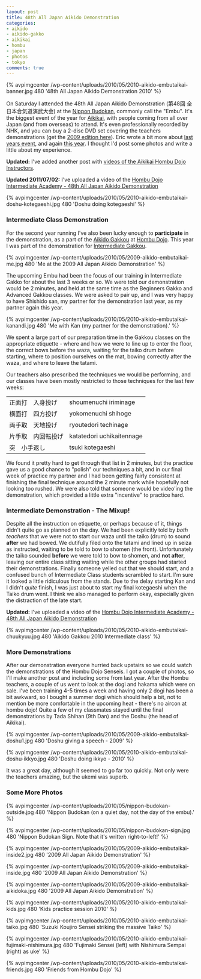 ```yaml
---
layout: post
title: 48th All Japan Aikido Demonstration
categories:
- aikido
- aikido-gakko
- aikikai
- hombu
- japan
- photos
- tokyo
comments: true
---
```

{% avpimgcenter /wp-content/uploads/2010/05/2010-aikido-embutaikai-banner.jpg 480 '48th All Japan Aikido Demonstration 2010' %}

On Saturday I attended the 48th All Japan Aikido Demonstration (第48回 全日本合気道演武大会) at the <a href="http://en.wikipedia.org/wiki/Nippon_Budokan">Nippon Budokan</a>, commonly call the "Embu". It's the biggest event of the year for <a href="http://www.aikikai.or.jp/index.html">Aikikai</a>, with people coming from all over Japan (and from overseas) to attend. It's even professionally recorded by NHK, and you can buy a 2-disc DVD set covering the teachers demonstrations (get the <a href="http://www.aikikai.or.jp/jpn/publication/video/enbu/enbu.htm">2009 edition here</a>). Eric wrote a bit more about <a href="http://ericrch.wordpress.com/2009/05/24/the-47th-all-japan-aikido-demonstration/">last years event</a>, and again <a href="http://ericrch.wordpress.com/2010/05/23/48th-all-japan-aikido-demonstration/">this year</a>. I thought I'd post some photos and write a little about my experience.

__Updated:__ I've added another post with [videos of the Aikikai Hombu Dojo Instructors]({{root_url}}/2010/09/26/48th-all-japan-aikido-demonstration-videos/).

__Updated 2011/07/02:__ I've uploaded a video of the <a href="http://www.youtube.com/watch?v=PinoD6s60Mc">Hombu Dojo Intermediate Academy - 48th All Japan Aikido Demonstration</a>

<!-- TODO -->
<a href="http://picasaweb.google.com/avparker/201048thAllJapanAikidoDemonstration"></a>
{% avpimgcenter /wp-content/uploads/2010/05/2010-aikido-embutaikai-doshu-kotegaeshi.jpg 480 'Doshu doing kotegaeshi' %}

<!--more-->

### Intermediate Class Demonstration

For the second year running I've also been lucky enough to <strong>participate</strong> in the demonstration, as a part of the [Aikido Gakkou]({{root_url}}/2010/03/01/aikikai-hombu-dojo-beginners-gakko/) at <a href="http://www.aikikai.or.jp/index.html">Hombu Dojo</a>. This year I was part of the demonstration for [Intermediate Gakkou]({{root_url}}/2010/10/14/aikikai-hombu-dojo-tokyo-intermediate-gakko/).

{% avpimgcenter /wp-content/uploads/2010/05/2009-aikido-embutaikai-me.jpg 480 'Me at the 2009 All Japan Aikido Demonstration' %}

The upcoming Embu had been the focus of our training in Intermediate Gakko for about the last 3 weeks or so. We were told our demonstration would be 2 minutes, and held at the same time as the Beginners Gakko and Advanced Gakkou classes. We were asked to pair up, and I was very happy to have Shishido san, my partner for the demonstration last year, as my partner again this year.

{% avpimgcenter /wp-content/uploads/2010/05/2010-aikido-embutaikai-kanandi.jpg 480 'Me with Kan (my partner for the demonstration).' %}

We spent a large part of our preparation time in the Gakkou classes on the appropriate etiquette - where and how we were to line up to enter the floor, the correct bows before the waza, waiting for the taiko drum before starting, where to position ourselves on the mat, bowing correctly after the waza, and where to leave the tatami.

Our teachers also prescribed the techniques we would be performing, and our classes have been mostly restricted to those techniques for the last few weeks:
<div style="text-align:centre;">
<table>
<tr>
<td>正面打　入身投げ</td><td>shoumenuchi iriminage</td>
</tr><tr>
<td>横面打　四方投げ</td><td>yokomenuchi shihoge</td>
</tr><tr>
<td>両手取　天地投げ</td><td>ryoutedori techinage</td>
</tr><tr>
<td>片手取　内回転投げ</td><td>katatedori uchikaitennage</td>
</tr><tr>
<td>突　小手返し</td><td>tsuki kotegaeshi</td>
</tr>
</table>
</div>


We found it pretty hard to get through that list in 2 minutes, but the practice gave us a good chance to "polish" our techniques a bit, and in our final week of practice my partner and I had been getting fairly consistent at finishing the final technique around the 2 minute mark while hopefully not looking too rushed. We were also told that someone would be video'ing the demonstration, which provided a little extra "incentive" to practice hard.

### Intermediate Demonstration - The Mixup!

Despite all the instruction on etiquette, or perhaps because of it, things didn't quite go as planned on the day. We had been explicitly told by <em>both teachers</em> that we were not to start our waza until the taiko (drum) to sound <strong>after</strong> we had bowed.
We dutifully filed onto the tatami and lined up in seiza as instructed, waiting to be told to bow to shomen (the front). Unfortunately the taiko sounded <strong>before</strong> we were told to bow to shomen, and <strong>not after</strong>, leaving our entire class sitting waiting while the other groups had started their demonstrations. Finally someone yelled out that we should start, and a confused bunch of Intermediate Class students scrambled to start. I'm sure it looked a little ridiculous from the stands. Due to the delay starting Kan and I didn't <em>quite</em> finish, I was just about to start my final kotegaeshi when the Taiko drum went. I think we also managed to perform okay, especially given the distraction of the late start. 

__Updated:__ I've uploaded a video of the <a href="http://www.youtube.com/watch?v=PinoD6s60Mc">Hombu Dojo Intermediate Academy - 48th All Japan Aikido Demonstration</a>
 
{% avpimgcenter /wp-content/uploads/2010/05/2010-aikido-embutaikai-chuukyuu.jpg 480 'Aikido Gakkou 2010 Intermediate class' %}

### More Demonstrations

After our demonstration everyone hurried back upstairs so we could watch the demonstrations of the Hombu Dojo Senseis. I got a couple of photos, so I'll make another post and including some from last year. After the Hombu teachers, a couple of us went to look at the dogi and hakama which were on sale. I've been training 4-5 times a week and having only 2 dogi has been a bit awkward, so I bought a summer dogi which should help a bit, not to mention be more comfortable in the upcoming heat - there's no aircon at hombu dojo!
Quite a few of my classmates stayed until the final demonstrations by Tada Shihan (9th Dan) and the Doshu (the head of Aikikai). 

{% avpimgcenter /wp-content/uploads/2010/05/2009-aikido-embutaikai-doshu1.jpg 480 'Doshu giving a speech - 2009' %}

{% avpimgcenter /wp-content/uploads/2010/05/2010-aikido-embutaikai-doshu-ikkyo.jpg 480 'Doshu doing ikkyo - 2010' %}

It was a great day, although it seemed to go far too quickly. Not only were the teachers amazing, but the ukemi was superb.

### Some More Photos

{% avpimgcenter /wp-content/uploads/2010/05/nippon-budokan-outside.jpg 480 'Nippon Budokan (on a quiet day, not the day of the embu).' %}

{% avpimgcenter /wp-content/uploads/2010/05/nippon-budokan-sign.jpg 480 'Nippon Budokan Sign. Note that it's written right-to-left!' %}

{% avpimgcenter /wp-content/uploads/2010/05/2009-aikido-embutaikai-inside2.jpg 480 '2009 All Japan Aikido Demonstration' %}

{% avpimgcenter /wp-content/uploads/2010/05/2009-aikido-embutaikai-inside.jpg 480 '2009 All Japan Aikido Demonstration' %}

{% avpimgcenter /wp-content/uploads/2010/05/2009-aikido-embutaikai-aikidoka.jpg 480 '2009 All Japan Aikido Demonstration' %}

{% avpimgcenter /wp-content/uploads/2010/05/2010-aikido-embutaikai-kids.jpg 480 'Kids practice session 2010' %}

{% avpimgcenter /wp-content/uploads/2010/05/2010-aikido-embutaikai-taiko.jpg 480 'Suzuki Koujiro Sensei striking the massive Taiko' %}

{% avpimgcenter /wp-content/uploads/2010/05/2010-aikido-embutaikai-fujimaki-nishimura.jpg 480 'Fujimaki Sensei (left) with Nishimura Sempai (right) as uke' %}

{% avpimgcenter /wp-content/uploads/2010/05/2010-aikido-embutaikai-friends.jpg 480 'Friends from Hombu Dojo' %}

